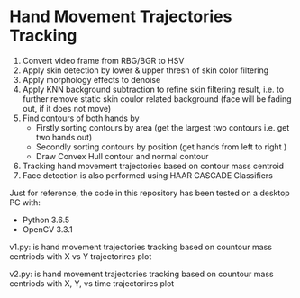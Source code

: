 # Hand Movement Trajectories Tracking
1. Convert video frame from RBG/BGR to HSV 
2. Apply skin detection by lower & upper thresh of skin color filtering
3. Apply morphology effects to denoise
4. Apply KNN background subtraction to refine skin filtering result, i.e. to further remove static skin coulor related background (face will be fading out, if it does not move)
5. Find contours of both hands by
   - Firstly sorting contours by area  (get the largest two contours i.e. get two hands out)
   - Secondly sorting contours by position (get hands from left to right )
   - Draw Convex Hull contour and normal contour
6. Tracking hand movement trajectories based on contour mass centroid 
7. Face detection is also performed using HAAR CASCADE Classifiers


Just for reference, the code in this repository has been tested on a desktop PC with:
- Python 3.6.5
- OpenCV 3.3.1

v1.py: is hand movement trajectories tracking based on countour mass centriods with X vs Y trajectorires plot

v2.py: is hand movement trajectories tracking based on countour mass centriods with X, Y, vs time trajectorires plot
